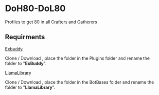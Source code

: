 # DoH80-DoL80
Profiles to get 80 in all Crafters and Gatherers

## Requirments

  [Exbuddy](https://github.com/Entrax643/ExBuddy)
  
   Clone / Download , place the folder in the Plugins folder and rename the folder to "__ExBuddy__".
   
   
  
  [LlamaLibrary](https://github.com/nt153133/LlamaLibrary)
  
   Clone / Download , place the folder in the BotBases folder and rename the folder to "__LlamaLibrary__".
  
